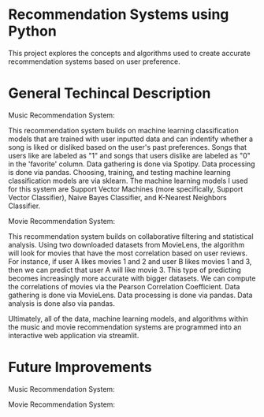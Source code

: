 # Recommendation Systems using Python
This project explores the concepts and algorithms used to create accurate recommendation systems based on user preference. 

# General Techincal Description
Music Recommendation System: 

This recommendation system builds on machine learning classification models that are trained with user inputted data and can indentify whether a song is liked or disliked based on the user's past preferences. Songs that users like are labeled as "1" and songs that users dislike are labeled as "0" in the 'favorite' column. 
Data gathering is done via Spotipy. Data processing is done via pandas. Choosing, training, and testing machine learning classification models are via sklearn. The machine learning models I used for this system are Support Vector Machines (more specifically, Support Vector Classifier), Naive Bayes Classifier, and K-Nearest Neighbors Classifier. 

Movie Recommendation System: 

This recommendation system builds on collaborative filtering and statistical analysis. Using two downloaded datasets from MovieLens, the algorithm will look for movies that have the most correlation based on user reviews. For instance, if user A likes movies 1 and 2 and user B likes movies 1 and 3, then we can predict that user A will like movie 3. This type of predicting becomes increasingly more accurate with bigger datasets. 
We can compute the correlations of movies via the Pearson Correlation Coefficient. Data gathering is done via MovieLens. Data processing is done via pandas. Data analysis is done also via pandas.

Ultimately, all of the data, machine learning models, and algorithms within the music and movie recommendation systems are programmed into an interactive web application via streamlit. 

# Future Improvements
Music Recommendation System: 




Movie Recommendation System: 



